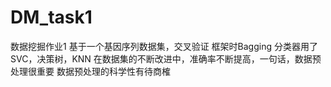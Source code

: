 # DM_task1
数据挖掘作业1
基于一个基因序列数据集，交叉验证
框架时Bagging
分类器用了SVC，决策树，KNN
在数据集的不断改进中，准确率不断提高，一句话，数据预处理很重要
数据预处理的科学性有待商榷
